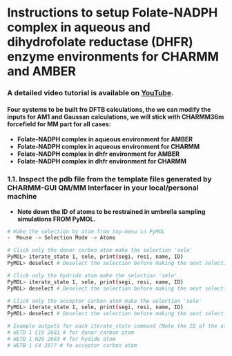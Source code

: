 # Instructions to setup Folate-NADPH complex in aqueous and dihydrofolate reductase (DHFR) enzyme environments for CHARMM and AMBER
### A detailed video tutorial is available on [YouTube](https://youtu.be/l7_cTXSQWbM?si=oat6tPy21RXYJZ3a).   
#### Four systems to be built fro DFTB calculations, the we can modify the inputs for AM1 and Gaussan calculations, we will stick with CHARMM36m forcefield for MM part for all cases:
- **Folate-NADPH complex in aqueous environment for AMBER**
- **Folate-NADPH complex in aqueous environment for CHARMM**
- **Folate-NADPH complex in dhfr environment for AMBER**
- **Folate-NADPH complex in dhfr environment for CHARMM**


### 1.1. Inspect the pdb file from the template files generated by CHARMM-GUI QM/MM Interfacer in your local/personal machine
- **Note down the ID of atoms to be restrained in umbrella sampling simulations FROM PyMOL.**<p>
```bash
# Make the selection by atom from top-menu in PyMOL
-  Mouse -> Selection Mode -> Atoms

# Click only the donor carbon atom make the selection 'sele'
PyMOL> iterate_state 1, sele, print(segi, resi, name, ID)
PyMOL> deselect # Deselect the selection before making the next selection

# Click only the hydride atom make the selection 'sele'
PyMOL> iterate_state 1, sele, print(segi, resi, name, ID)
PyMOL> deselect # Deselect the selection before making the next selection

# Click only the acceptor carbon atom make the selection 'sele'
PyMOL> iterate_state 1, sele, print(segi, resi, name, ID)
PyMOL> deselect # Deselect the selection before making the next selection

# Example outputs for each iterate_state command (Note the ID of the atoms for umbrella sampling):
# HETD 1 C19 2681 # for donor carbon atom
# HETD 1 H26 2683 # for hydide atom
# HETB 1 C4 2577 # fo acceptor carbon atom
```
